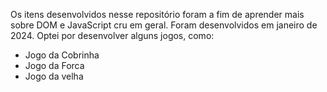 Os itens desenvolvidos nesse repositório foram a fim de aprender mais sobre DOM e JavaScript cru em geral.
Foram desenvolvidos em janeiro de 2024.
Optei por desenvolver alguns jogos, como:
- Jogo da Cobrinha
- Jogo da Forca
- Jogo da velha
